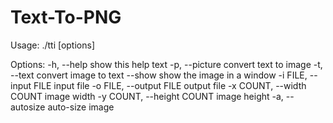 # Text-To-PNG
Usage: ./tti [options]

Options:
-h, --help					show this help text
-p, --picture				convert text to image
-t, --text					convert image to text
--show						show the image in a window
-i FILE, --input FILE		input file
-o FILE, --output FILE	  	output file
-x COUNT, --width COUNT		image width
-y COUNT, --height COUNT	image height
-a, --autosize				auto-size image
